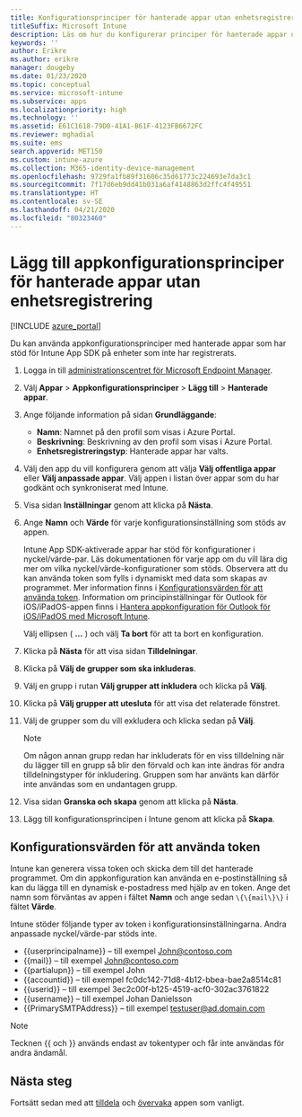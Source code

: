 ```yaml
---
title: Konfigurationsprinciper för hanterade appar utan enhetsregistrering
titleSuffix: Microsoft Intune
description: Läs om hur du konfigurerar principer för hanterade appar utan enhetsregistrering.
keywords: ''
author: Erikre
ms.author: erikre
manager: dougeby
ms.date: 01/23/2020
ms.topic: conceptual
ms.service: microsoft-intune
ms.subservice: apps
ms.localizationpriority: high
ms.technology: ''
ms.assetid: E61C1618-79D0-41A1-B61F-4123FB6672FC
ms.reviewer: mghadial
ms.suite: ems
search.appverid: MET150
ms.custom: intune-azure
ms.collection: M365-identity-device-management
ms.openlocfilehash: 9729fa1fb89f31606c35d61773c224693e7da3c1
ms.sourcegitcommit: 7f17d6eb9dd41b031a6af4148863d2ffc4f49551
ms.translationtype: HT
ms.contentlocale: sv-SE
ms.lasthandoff: 04/21/2020
ms.locfileid: "80323460"
---
```

# <a name="add-app-configuration-policies-for-managed-apps-without-device-enrollment"></a>Lägg till appkonfigurationsprinciper för hanterade appar utan enhetsregistrering

[!INCLUDE [azure_portal](../includes/azure_portal.md)]

Du kan använda appkonfigurationsprinciper med hanterade appar som har stöd för Intune App SDK på enheter som inte har registrerats. 

1. Logga in till [administrationscentret för Microsoft Endpoint Manager](https://go.microsoft.com/fwlink/?linkid=2109431).
2. Välj **Appar** > **Appkonfigurationsprinciper** > **Lägg till** > **Hanterade appar**.
3. Ange följande information på sidan **Grundläggande**:
    - **Namn**: Namnet på den profil som visas i Azure Portal.
    - **Beskrivning**: Beskrivning av den profil som visas i Azure Portal.
    - **Enhetsregistreringstyp**: Hanterade appar har valts.
4. Välj den app du vill konfigurera genom att välja **Välj offentliga appar** eller **Välj anpassade appar**. Välj appen i listan över appar som du har godkänt och synkroniserat med Intune.
5. Visa sidan **Inställningar** genom att klicka på **Nästa**.
6. Ange **Namn** och **Värde** för varje konfigurationsinställning som stöds av appen. 

   Intune App SDK-aktiverade appar har stöd för konfigurationer i nyckel/värde-par. Läs dokumentationen för varje app om du vill lära dig mer om vilka nyckel/värde-konfigurationer som stöds. Observera att du kan använda token som fylls i dynamiskt med data som skapas av programmet. Mer information finns i [Konfigurationsvärden för att använda token](app-configuration-policies-managed-app.md#configuration-values-for-using-tokens). Information om principinställningar för Outlook för iOS/iPadOS-appen finns i [Hantera appkonfiguration för Outlook för iOS/iPadOS med Microsoft Intune](https://technet.microsoft.com/library/mt813789(v=exchg.150).aspx).

    Välj ellipsen ( **...** ) och välj **Ta bort** för att ta bort en konfiguration.  

7. Klicka på **Nästa** för att visa sidan **Tilldelningar**.
8. Klicka på **Välj de grupper som ska inkluderas**.
9. Välj en grupp i rutan **Välj grupper att inkludera** och klicka på **Välj**.
10. Klicka på **Välj grupper att utesluta** för att visa det relaterade fönstret.
11. Välj de grupper som du vill exkludera och klicka sedan på **Välj**.

    >[!NOTE]
    >Om någon annan grupp redan har inkluderats för en viss tilldelning när du lägger till en grupp så blir den förvald och kan inte ändras för andra tilldelningstyper för inkludering. Gruppen som har använts kan därför inte användas som en undantagen grupp.

12. Visa sidan **Granska och skapa** genom att klicka på **Nästa**.
13. Lägg till konfigurationsprincipen i Intune genom att klicka på **Skapa**.

## <a name="configuration-values-for-using-tokens"></a>Konfigurationsvärden för att använda token

Intune kan generera vissa token och skicka dem till det hanterade programmet. Om din appkonfiguration kan använda en e-postinställning så kan du lägga till en dynamisk e-postadress med hjälp av en token. Ange det namn som förväntas av appen i fältet **Namn** och ange sedan `\{\{mail\}\}` i fältet **Värde**.

Intune stöder följande typer av token i konfigurationsinställningarna. Andra anpassade nyckel/värde-par stöds inte.

- \{\{userprincipalname\}\} – till exempel John@contoso.com
- \{\{mail\}\} – till exempel John@contoso.com
- \{\{partialupn\}\} – till exempel John
- \{\{accountid\}\} – till exempel fc0dc142-71d8-4b12-bbea-bae2a8514c81
- \{\{userid\}\} – till exempel 3ec2c00f-b125-4519-acf0-302ac3761822
- \{\{username\}\} – till exempel Johan Danielsson
- \{\{PrimarySMTPAddress\}\} – till exempel testuser@ad.domain.com

> [!Note]  
> Tecknen \{\{ och \}\} används endast av tokentyper och får inte användas för andra ändamål.

## <a name="next-steps"></a>Nästa steg

Fortsätt sedan med att [tilldela](apps-deploy.md) och [övervaka](apps-monitor.md) appen som vanligt.
